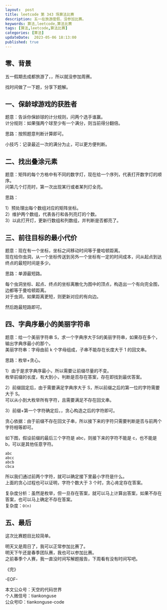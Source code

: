```yaml
---   
layout:  post  
title: leetcode 第 343 场算法比赛  
description: 五一在旅游度假，没参加比赛。          
keywords: 算法,leetcode,算法比赛  
tags: [算法,leetcode,算法比赛]    
categories: [算法]  
updateDate:  2023-05-06 18:13:00  
published: true  
---  
```



## 零、背景  


五一假期去成都旅游了，，所以就没参加周赛。  


找时间做了一下题，分享下题解。  


## 一、保龄球游戏的获胜者  


题意：告诉你保龄球的计分规则，问两个选手谁赢。  
计分规则：如果强两个球至少有一个满分，则当前得分翻倍。  


思路：按照题意判断计算即可。  


小技巧：记录最近一次的满分为止，可以更方便判断。  


## 二、找出叠涂元素  


题意：矩阵的每个方格中有不同的数字灯，现在给一个序列，代表打开数字灯的顺序。  
问第几个灯亮时，第一次出现某行或者某列灯全亮。  


思路：  


1）预处理出每个数组对应的矩阵坐标。  
2）维护两个数组，代表各行和各列亮灯的个数。  
3）以此打开灯，更新行数组和列数组，并判断是否都亮了。  


## 三、前往目标的最小代价  


题意：现在有一个坐标，坐标之间移动时间等于曼哈顿距离。  
现在给你虫洞，从一个坐标传送到另外一个坐标有一定的时间成本，问从起点到达终点的最短时间是多少。  


思路：单源最短路。  


每个虫洞坐标、起点、终点的坐标离散化为图中的顶点，构造出一个有向完全图，边都等于曼哈顿距离。  
对于虫洞，如果距离更短，则更新对应的有向边。  


然后跑最短路即可。  


## 四、字典序最小的美丽字符串  


题意：给一个美丽字符串 S，求一个字典序大于S的美丽字符串，如果存在多个，输出字典序最小的那个。  
美丽字符串：字母由前 k 个字母组成，子串不能存在长度大于 1 的回文串。  


思路：枚举+贪心。  


1）由于是求字典序最小，所以需要让前缀尽量的不变。  
枚举前缀的长度，有大到小，判断是否存在答案，存在即找到最优答案。  


2）前缀固定后，由于需要满足字典序大于 S，所以前缀之后的第一位的字符需要大于 S。  
可以从小到大枚举所有字符，且需要满足不存在回文串。  


3）前缀+第一个字符确定后，，贪心构造之后的字符即可。  


贪心依据：由于前缀不存在回文子串，所以接下来的字符只需要判断是否与前两个字符相等即可。  


如下图，假设前缀的最后三个字符是 abc，则接下来的字符不能是 c，也不能是 b，可以是其他任意字符。  


```
abc
abcc
abcb
cbca
```


所以我们通过前两个字符，就可以确定接下里最小字符是什么。  
上面的贪心过程也可以证明，字符个数大于 3 个时，贪心肯定存在答案。  



复杂度分析：虽然是枚举，但一旦存在答案，就可以马上计算出答案，如果不存在答案，也可以马上确定不存在答案。  
复杂度：`O(n)`  


## 五、最后  


这次比赛题目比较简单。  


明天又是周日了，我可以正常参加比赛了。  
明天下午还是春季团队赛，我也可以参加比赛。  
之前春季个人赛，我一直没时间写解题报告，下周看有没有时间写吧。  






《完》  


-EOF-  



本文公众号：天空的代码世界  
个人微信号：tiankonguse  
公众号ID：tiankonguse-code  
  

